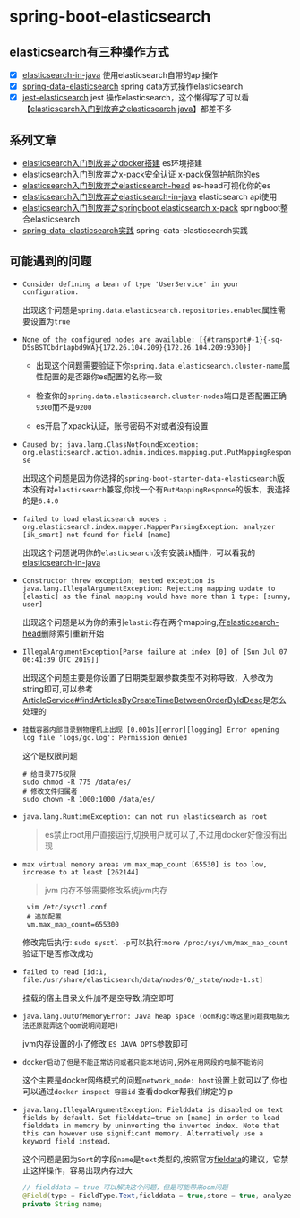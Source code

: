 # spring-boot-elasticsearch

## elasticsearch有三种操作方式
  
 - [x] [elasticsearch-in-java](./elasticsearch-in-java) 使用elasticsearch自带的api操作
 - [x] [spring-data-elasticsearch](./spring-boot-data-elasticsearch) spring data方式操作elasticsearch
 - [x] [jest-elasticsearch](./spring-boot-jest-elasticsearch) jest 操作elasticsearch，这个懒得写了可以看【[elasticsearch入门到放弃之elasticsearch java](https://www.jianshu.com/p/9f6f7f67df4e)】都差不多
 
## 系列文章
 
 * [elasticsearch入门到放弃之docker搭建](https://www.jianshu.com/p/ba7caa5bed53) es环境搭建
 * [elasticsearch入门到放弃之x-pack安全认证](https://www.jianshu.com/p/3b01817996c8) x-pack保驾护航你的es
 * [elasticsearch入门到放弃之elasticsearch-head](https://www.jianshu.com/p/80bb53bc1256) es-head可视化你的es
 * [elasticsearch入门到放弃之elasticsearch-in-java](https://www.jianshu.com/p/9f6f7f67df4e) elasticsearch api使用
 * [elasticsearch入门到放弃之springboot elasticsearch x-pack](https://www.jianshu.com/p/7019d93219f5) springboot整合elasticsearch
 * [spring-data-elasticsearch实践](https://www.jianshu.com/p/7f4be877ea1b) spring-data-elasticsearch实践
  
## 可能遇到的问题

 * `Consider defining a bean of type 'UserService' in your configuration.`

    出现这个问题是`spring.data.elasticsearch.repositories.enabled`属性需要设置为`true`
  
 * `None of the configured nodes are available: [{#transport#-1}{-sq-D5sBSTCbdr1apbd9WA}{172.26.104.209}{172.26.104.209:9300}]` 
  
    * 出现这个问题需要验证下你`spring.data.elasticsearch.cluster-name`属性配置的是否跟你es配置的名称一致
  
    * 检查你的`spring.data.elasticsearch.cluster-nodes`端口是否配置正确`9300`而不是`9200`
    
    * es开启了xpack认证，账号密码不对或者没有设置
    
 * `Caused by: java.lang.ClassNotFoundException: org.elasticsearch.action.admin.indices.mapping.put.PutMappingResponse`
  
   出现这个问题是因为你选择的`spring-boot-starter-data-elasticsearch`版本没有对`elasticsearch`兼容,你找一个有`PutMappingResponse`的版本，我选择的是`6.4.0`
 
 * `failed to load elasticsearch nodes : org.elasticsearch.index.mapper.MapperParsingException: analyzer [ik_smart] not found for field [name]`
   
   出现这个问题说明你的`elasticsearch`没有安装`ik`插件，可以看我的[elasticsearch-in-java](https://www.jianshu.com/p/9f6f7f67df4e)
 
 * `Constructor threw exception; nested exception is java.lang.IllegalArgumentException: Rejecting mapping update to [elastic] as the final mapping would have more than 1 type: [sunny, user]`
  
   出现这个问题是以为你的索引`elastic`存在两个mapping,在[elasticsearch-head](https://www.jianshu.com/p/80bb53bc1256)删除索引重新开始
   
 * `IllegalArgumentException[Parse failure at index [0] of [Sun Jul 07 06:41:39 UTC 2019]]`
    
   出现这个问题主要是你设置了日期类型跟参数类型不对称导致，入参改为string即可,可以参考[ArticleService#findArticlesByCreateTimeBetweenOrderByIdDesc](https://github.com/zhaoyunxing92/spring-boot-learn-box/blob/master/spring-boot-elasticsearch/spring-boot-data-elasticsearch/src/main/java/io/github/xyz/spring/boot/data/elasticsearch/service/ArticleService.java)是怎么处理的
   
 * `挂载容器内部目录到物理机上出现 [0.001s][error][logging] Error opening log file 'logs/gc.log': Permission denied`
 
      这个是权限问题
      
      ```shell
      # 给目录775权限
      sudo chmod -R 775 /data/es/
      # 修改文件归属者
      sudo chown -R 1000:1000 /data/es/
      ```
 
 * `java.lang.RuntimeException: can not run elasticsearch as root`
 
      > es禁止root用户直接运行,切换用户就可以了,不过用docker好像没有出现
 
 * `max virtual memory areas vm.max_map_count [65530] is too low, increase to at least [262144]`
 
      > jvm 内存不够需要修改系统jvm内存
    
      ```shell
       vim /etc/sysctl.conf
       # 追加配置
       vm.max_map_count=655300
      ```
      修改完后执行: `sudo sysctl -p`可以执行:`more /proc/sys/vm/max_map_count`验证下是否修改成功
 
 * `failed to read [id:1, file:/usr/share/elasticsearch/data/nodes/0/_state/node-1.st]`
 
   挂载的宿主目录文件加不是空导致,清空即可
 
 * `java.lang.OutOfMemoryError: Java heap space (oom和gc等这里问题我电脑无法还原就弄这个oom说明问题吧)`
 
   jvm内存设置的小了修改 `ES_JAVA_OPTS`参数即可
 
 * `docker启动了但是不能正常访问或者只能本地访问,另外在用网段的电脑不能访问`
 
   这个主要是docker网络模式的问题`network_mode: host`设置上就可以了,你也可以通过`docker inspect 容器id` 查看docker帮我们绑定的ip
   
 * `java.lang.IllegalArgumentException: Fielddata is disabled on text fields by default. Set fielddata=true on [name] in order to load fielddata in memory by uninverting the inverted index. Note that this can however use significant memory. Alternatively use a keyword field instead.`
 
    这个问题是因为`Sort`的字段`name`是`text`类型的,按照官方[fieldata](https://www.elastic.co/guide/en/elasticsearch/reference/current/fielddata.html)的建议，它禁止这样操作，容易出现内存过大
    
    ```java
    // fielddata = true 可以解决这个问题，但是可能带来oom问题
    @Field(type = FieldType.Text,fielddata = true,store = true, analyzer = "ik_smart", searchAnalyzer = "ik_max_word")
    private String name;
    ```  
